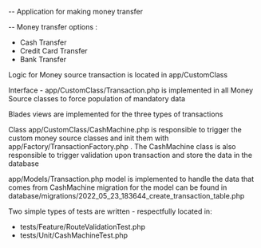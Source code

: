 -- Application for making money transfer 

-- Money transfer options : 
- Cash Transfer
- Credit Card Transfer 
- Bank Transfer 

Logic for Money source transaction is located in app/CustomClass

Interface - app/CustomClass/Transaction.php is implemented in all Money Source
classes to force population of mandatory data 

Blades views are implemented for the three types of transactions 

Class app/CustomClass/CashMachine.php is responsible to trigger the custom money source
classes and init them with app/Factory/TransactionFactory.php . The CashMachine class is 
also responsible to trigger validation upon transaction and store the data in the database

app/Models/Transaction.php model is implemented to handle the data that comes from CashMachine
migration for the model can be found in database/migrations/2022_05_23_183644_create_transaction_table.php

Two simple types of tests are written - respectfully located in:
- tests/Feature/RouteValidationTest.php
- tests/Unit/CashMachineTest.php
